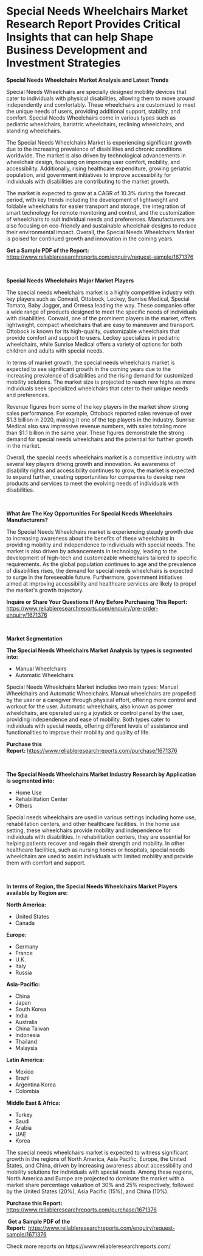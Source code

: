 <p><h1>Special Needs Wheelchairs Market Research Report Provides Critical Insights that can help Shape Business Development and Investment Strategies</h1></p><p><strong>Special Needs Wheelchairs Market Analysis and Latest Trends</strong></p>
<p><p>Special Needs Wheelchairs are specially designed mobility devices that cater to individuals with physical disabilities, allowing them to move around independently and comfortably. These wheelchairs are customized to meet the unique needs of users, providing additional support, stability, and comfort. Special Needs Wheelchairs come in various types such as pediatric wheelchairs, bariatric wheelchairs, reclining wheelchairs, and standing wheelchairs.</p><p>The Special Needs Wheelchairs Market is experiencing significant growth due to the increasing prevalence of disabilities and chronic conditions worldwide. The market is also driven by technological advancements in wheelchair design, focusing on improving user comfort, mobility, and accessibility. Additionally, rising healthcare expenditure, growing geriatric population, and government initiatives to improve accessibility for individuals with disabilities are contributing to the market growth.</p><p>The market is expected to grow at a CAGR of 10.3% during the forecast period, with key trends including the development of lightweight and foldable wheelchairs for easier transport and storage, the integration of smart technology for remote monitoring and control, and the customization of wheelchairs to suit individual needs and preferences. Manufacturers are also focusing on eco-friendly and sustainable wheelchair designs to reduce their environmental impact. Overall, the Special Needs Wheelchairs Market is poised for continued growth and innovation in the coming years.</p></p>
<p><strong>Get a Sample PDF of the Report:&nbsp;</strong> <a href="https://www.reliableresearchreports.com/enquiry/request-sample/1671376">https://www.reliableresearchreports.com/enquiry/request-sample/1671376</a></p>
<p>&nbsp;</p>
<p><strong>Special Needs Wheelchairs Major Market Players</strong></p>
<p><p>The special needs wheelchairs market is a highly competitive industry with key players such as Convaid, Ottobock, Leckey, Sunrise Medical, Special Tomato, Baby Jogger, and Ormesa leading the way. These companies offer a wide range of products designed to meet the specific needs of individuals with disabilities. Convaid, one of the prominent players in the market, offers lightweight, compact wheelchairs that are easy to maneuver and transport. Ottobock is known for its high-quality, customizable wheelchairs that provide comfort and support to users. Leckey specializes in pediatric wheelchairs, while Sunrise Medical offers a variety of options for both children and adults with special needs.</p><p>In terms of market growth, the special needs wheelchairs market is expected to see significant growth in the coming years due to the increasing prevalence of disabilities and the rising demand for customized mobility solutions. The market size is projected to reach new highs as more individuals seek specialized wheelchairs that cater to their unique needs and preferences.</p><p>Revenue figures from some of the key players in the market show strong sales performance. For example, Ottobock reported sales revenue of over $1.3 billion in 2020, making it one of the top players in the industry. Sunrise Medical also saw impressive revenue numbers, with sales totaling more than $1.1 billion in the same year. These figures demonstrate the strong demand for special needs wheelchairs and the potential for further growth in the market.</p><p>Overall, the special needs wheelchairs market is a competitive industry with several key players driving growth and innovation. As awareness of disability rights and accessibility continues to grow, the market is expected to expand further, creating opportunities for companies to develop new products and services to meet the evolving needs of individuals with disabilities.</p></p>
<p>&nbsp;</p>
<p><strong>What Are The Key Opportunities For Special Needs Wheelchairs Manufacturers?</strong></p>
<p><p>The Special Needs Wheelchairs market is experiencing steady growth due to increasing awareness about the benefits of these wheelchairs in providing mobility and independence to individuals with special needs. The market is also driven by advancements in technology, leading to the development of high-tech and customizable wheelchairs tailored to specific requirements. As the global population continues to age and the prevalence of disabilities rises, the demand for special needs wheelchairs is expected to surge in the foreseeable future. Furthermore, government initiatives aimed at improving accessibility and healthcare services are likely to propel the market's growth trajectory.</p></p>
<p><strong>Inquire or Share Your Questions If Any Before Purchasing This Report:</strong> <a href="https://www.reliableresearchreports.com/enquiry/pre-order-enquiry/1671376">https://www.reliableresearchreports.com/enquiry/pre-order-enquiry/1671376</a></p>
<p>&nbsp;</p>
<p><strong>Market Segmentation</strong></p>
<p><strong>The Special Needs Wheelchairs Market Analysis by types is segmented into:</strong></p>
<p><ul><li>Manual Wheelchairs</li><li>Automatic Wheelchairs</li></ul></p>
<p><p>Special Needs Wheelchairs Market includes two main types: Manual Wheelchairs and Automatic Wheelchairs. Manual wheelchairs are propelled by the user or a caregiver through physical effort, offering more control and workout for the user. Automatic wheelchairs, also known as power wheelchairs, are operated using a joystick or control panel by the user, providing independence and ease of mobility. Both types cater to individuals with special needs, offering different levels of assistance and functionalities to improve their mobility and quality of life.</p></p>
<p><strong>Purchase this Report:&nbsp;</strong><a href="https://www.reliableresearchreports.com/purchase/1671376">https://www.reliableresearchreports.com/purchase/1671376</a></p>
<p>&nbsp;</p>
<p><strong>The Special Needs Wheelchairs Market Industry Research by Application is segmented into:</strong></p>
<p><ul><li>Home Use</li><li>Rehabilitation Center</li><li>Others</li></ul></p>
<p><p>Special needs wheelchairs are used in various settings including home use, rehabilitation centers, and other healthcare facilities. In the home use setting, these wheelchairs provide mobility and independence for individuals with disabilities. In rehabilitation centers, they are essential for helping patients recover and regain their strength and mobility. In other healthcare facilities, such as nursing homes or hospitals, special needs wheelchairs are used to assist individuals with limited mobility and provide them with comfort and support.</p></p>
<p>&nbsp;</p>
<p><strong>In terms of Region, the Special Needs Wheelchairs Market Players available by Region are:</strong></p>
<p>
    <p> <strong> North America: </strong>
        <ul>
            <li>United States</li>
            <li>Canada</li>
        </ul>
        </p> 
    <p> <strong> Europe: </strong>
        <ul>
            <li>Germany</li>
            <li>France</li>
            <li>U.K.</li>
            <li>Italy</li>
            <li>Russia</li>
        </ul>
        </p> 
    <p> <strong> Asia-Pacific: </strong>
        <ul>
            <li>China</li>
            <li>Japan</li>
            <li>South Korea</li>
            <li>India</li>
            <li>Australia</li>
            <li>China Taiwan</li>
            <li>Indonesia</li>
            <li>Thailand</li>
            <li>Malaysia</li>
        </ul>
        </p> 
    <p> <strong> Latin America: </strong>
        <ul>
            <li>Mexico</li>
            <li>Brazil</li>
            <li>Argentina Korea</li>
            <li>Colombia</li>
        </ul>
        </p> 
    <p> <strong> Middle East & Africa: </strong>
        <ul>
            <li>Turkey</li>
            <li>Saudi</li>
            <li>Arabia</li>
            <li>UAE</li>
            <li>Korea</li>
        </ul>
    </p>
    </p>
<p><p>The special needs wheelchairs market is expected to witness significant growth in the regions of North America, Asia Pacific, Europe, the United States, and China, driven by increasing awareness about accessibility and mobility solutions for individuals with special needs. Among these regions, North America and Europe are projected to dominate the market with a market share percentage valuation of 30% and 25% respectively, followed by the United States (20%), Asia Pacific (15%), and China (10%).</p></p>
<p><strong>Purchase this Report: </strong><a href="https://www.reliableresearchreports.com/purchase/1671376">https://www.reliableresearchreports.com/purchase/1671376</a></p>
<p>&nbsp;<strong>Get a Sample PDF of the Report:&nbsp;&nbsp;</strong><a href="https://www.reliableresearchreports.com/enquiry/request-sample/1671376">https://www.reliableresearchreports.com/enquiry/request-sample/1671376</a></p>
<p><strong></strong></p>
<p>Check more reports on https://www.reliableresearchreports.com/</p>